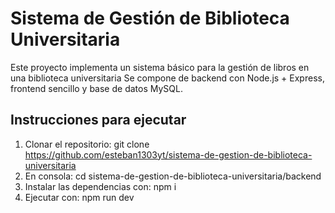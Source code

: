 # Sistema de Gestión de Biblioteca Universitaria

Este proyecto implementa un sistema básico para la gestión de libros en una biblioteca universitaria
Se compone de backend con Node.js + Express, frontend sencillo y base de datos MySQL.

## Instrucciones para ejecutar

1. Clonar el repositorio: git clone https://github.com/esteban1303yt/sistema-de-gestion-de-biblioteca-universitaria
2. En consola: cd sistema-de-gestion-de-biblioteca-universitaria/backend
3. Instalar las dependencias con: npm i
4. Ejecutar con: npm run dev